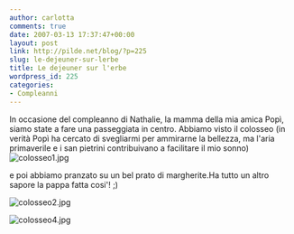 ```yaml
---
author: carlotta
comments: true
date: 2007-03-13 17:37:47+00:00
layout: post
link: http://pilde.net/blog/?p=225
slug: le-dejeuner-sur-lerbe
title: Le dejeuner sur l'erbe
wordpress_id: 225
categories:
- Compleanni
---
```


In occasione del compleanno di Nathalie, la mamma della mia amica Popì, siamo state a fare una passeggiata in centro. Abbiamo visto il colosseo (in verità Popì ha cercato di svegliarmi per ammirarne la bellezza, ma l'aria primaverile e i san pietrini contribuivano a facilitare il mio sonno)
![colosseo1.jpg](http://pilde.net/blog/wp-content/uploads/2007/03/colosseo1.jpg)

e poi abbiamo pranzato su un bel prato di margherite.Ha tutto un altro sapore la pappa fatta cosi'! ;)

![colosseo2.jpg](http://pilde.net/blog/wp-content/uploads/2007/03/colosseo2.jpg)

![colosseo4.jpg](http://pilde.net/blog/wp-content/uploads/2007/03/colosseo4.jpg)
